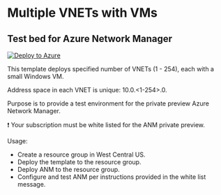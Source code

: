 # Multiple VNETs with VMs

## Test bed for Azure Network Manager

[![Deploy to Azure](https://aka.ms/deploytoazurebutton)](https://portal.azure.com/#create/Microsoft.Template/uri/https%3A%2F%2Fraw.githubusercontent.com%2Fmddazure%2F101-multiple-vnets-with-vms%2Fmain%2Fazuredeploy.json")

This template deploys specified number of VNETs (1 - 254), each with a small Windows VM. 

Address space in each VNET is unique: 10.0.<1-254>.0.

Purpose is to provide a test environment for the private preview Azure Network Manager.

:exclamation: Your subscription must be white listed for the ANM private preview.

Usage:
- Create a resource group in West Central US.
- Deploy the template to the resource group.
- Deploy ANM to the resource group.
- Configure and test ANM per instructions provided in the white list message.


